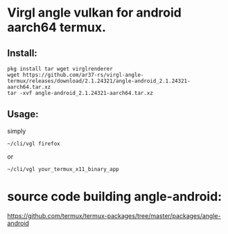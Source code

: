 # Virgl angle vulkan for android aarch64 termux.
## Install:
```
pkg install tar wget virglrenderer
wget https://github.com/ar37-rs/virgl-angle-termux/releases/download/2.1.24321/angle-android_2.1.24321-aarch64.tar.xz
tar -xvf angle-android_2.1.24321-aarch64.tar.xz
```
## Usage:
simply
```
~/cli/vgl firefox
```
or
```
~/cli/vgl your_termux_x11_binary_app
```
# source code building angle-android:
https://github.com/termux/termux-packages/tree/master/packages/angle-android
